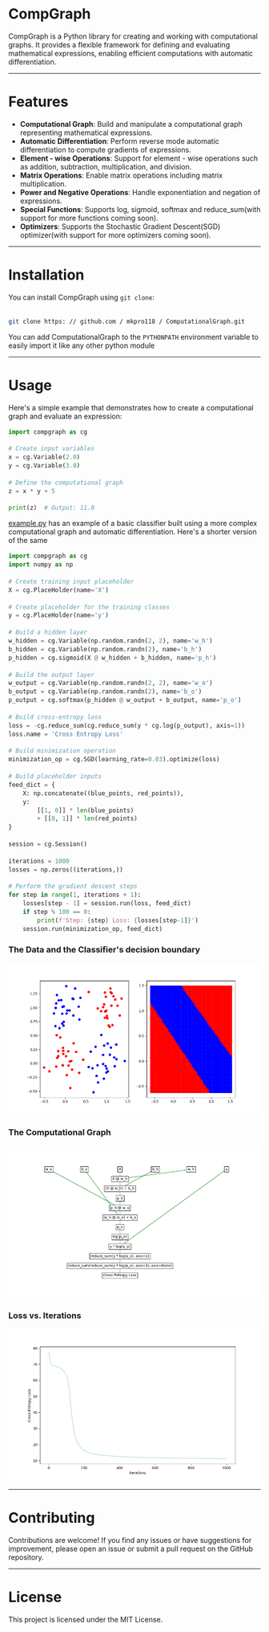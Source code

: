 # CompGraph

CompGraph is a Python library for creating and working with computational graphs. It provides a flexible framework for defining and evaluating mathematical expressions, enabling efficient computations with automatic differentiation.

---

# Features

- **Computational Graph**: Build and manipulate a computational graph representing mathematical expressions.
- **Automatic Differentiation**: Perform reverse mode automatic differentiation to compute gradients of expressions.
- **Element - wise Operations**: Support for element - wise operations such as addition, subtraction, multiplication, and division.
- **Matrix Operations**: Enable matrix operations including matrix multiplication.
- **Power and Negative Operations**: Handle exponentiation and negation of expressions.
- **Special Functions**: Supports log, sigmoid, softmax and reduce_sum(with support for more functions coming soon).
- **Optimizers**: Supports the Stochastic Gradient Descent(SGD) optimizer(with support for more optimizers coming soon).

---

# Installation

You can install CompGraph using `git clone`:

```bash

git clone https: // github.com / mkpro118 / ComputationalGraph.git

```

You can add ComputationalGraph to the `PYTHONPATH` environment variable to easily import it like any other python module

---

# Usage

Here's a simple example that demonstrates how to create a computational graph and evaluate an expression:

```python
import compgraph as cg

# Create input variables
x = cg.Variable(2.0)
y = cg.Variable(3.0)

# Define the computational graph
z = x * y + 5

print(z)  # Output: 11.0
```

[example.py](compgraph/example.py) has an example of a basic classifier built using a more complex computational graph and automatic differentiation. Here's a shorter version of the same

```python
import compgraph as cg
import numpy as np

# Create training input placeholder
X = cg.PlaceHolder(name='X')

# Create placeholder for the training classes
y = cg.PlaceHolder(name='y')

# Build a hidden layer
w_hidden = cg.Variable(np.random.randn(2, 2), name='w_h')
b_hidden = cg.Variable(np.random.randn(2), name='b_h')
p_hidden = cg.sigmoid(X @ w_hidden + b_hidden, name='p_h')

# Build the output layer
w_output = cg.Variable(np.random.randn(2, 2), name='w_o')
b_output = cg.Variable(np.random.randn(2), name='b_o')
p_output = cg.softmax(p_hidden @ w_output + b_output, name='p_o')

# Build cross-entropy loss
loss = -cg.reduce_sum(cg.reduce_sum(y * cg.log(p_output), axis=1))
loss.name = 'Cross Entropy Loss'

# Build minimization operation
minimization_op = cg.SGD(learning_rate=0.03).optimize(loss)

# Build placeholder inputs
feed_dict = {
    X: np.concatenate((blue_points, red_points)),
    y:
        [[1, 0]] * len(blue_points)
        + [[0, 1]] * len(red_points)
}

session = cg.Session()

iterations = 1000
losses = np.zeros((iterations,))

# Perform the gradient descent steps
for step in range(1, iterations + 1):
    losses[step - 1] = session.run(loss, feed_dict)
    if step % 100 == 0:
        print(f'Step: {step} Loss: {losses[step-1]}')
    session.run(minimization_op, feed_dict)
```
### The Data and the Classifier's decision boundary
![Classifier](classifier.png)

### The Computational Graph
![Computational Graph](computational_graph.png)

### Loss vs. Iterations
![Loss vs. Iterations](loss_v_iterations.png)

---

# Contributing
Contributions are welcome! If you find any issues or have suggestions for improvement, please open an issue or submit a pull request on the GitHub repository.

---

# License
This project is licensed under the MIT License.
